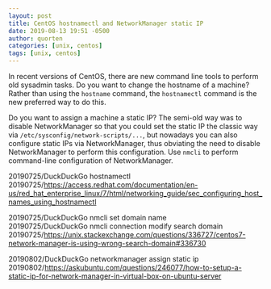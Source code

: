 ```yaml
---
layout: post
title: CentOS hostnamectl and NetworkManager static IP
date: 2019-08-13 19:51 -0500
author: quorten
categories: [unix, centos]
tags: [unix, centos]
---
```


In recent versions of CentOS, there are new command line tools to
perform old sysadmin tasks.  Do you want to change the hostname of a
machine?  Rather than using the `hostname` command, the `hostnamectl`
command is the new preferred way to do this.

Do you want to assign a machine a static IP?  The semi-old way was to
disable NetworkManager so that you could set the static IP the classic
way via `/etc/sysconfig/network-scripts/...`, but nowadays you can
also configure static IPs via NetworkManager, thus obviating the need
to disable NetworkManager to perform this configuration.  Use `nmcli`
to perform command-line configuration of NetworkManager.

20190725/DuckDuckGo hostnamectl  
20190725/https://access.redhat.com/documentation/en-us/red_hat_enterprise_linux/7/html/networking_guide/sec_configuring_host_names_using_hostnamectl

20190725/DuckDuckGo nmcli set domain name  
20190725/DuckDuckGo nmcli connection modify search domain  
20190725/https://unix.stackexchange.com/questions/336727/centos7-network-manager-is-using-wrong-search-domain#336730

20190802/DuckDuckGo networkmanager assign static ip  
20190802/https://askubuntu.com/questions/246077/how-to-setup-a-static-ip-for-network-manager-in-virtual-box-on-ubuntu-server
